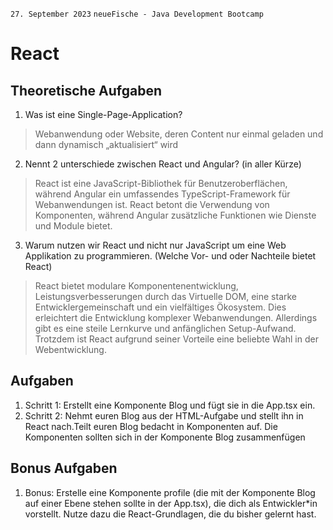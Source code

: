 `27. September 2023` `neueFische - Java Development Bootcamp`
# React
## Theoretische Aufgaben
1. Was ist eine Single-Page-Application?
> Webanwendung oder Website, deren Content nur einmal geladen und dann dynamisch „aktualisiert“ wird
2. Nennt 2 unterschiede zwischen React und Angular? (in aller Kürze)
> React ist eine JavaScript-Bibliothek für Benutzeroberflächen, während Angular ein umfassendes TypeScript-Framework für Webanwendungen ist. React betont die Verwendung von Komponenten, während Angular zusätzliche Funktionen wie Dienste und Module bietet.
3. Warum nutzen wir React und nicht nur JavaScript um eine Web Applikation zu programmieren. (Welche Vor- und oder Nachteile bietet React)
> React bietet modulare Komponentenentwicklung, Leistungsverbesserungen durch das Virtuelle DOM, eine starke Entwicklergemeinschaft und ein vielfältiges Ökosystem. Dies erleichtert die Entwicklung komplexer Webanwendungen. Allerdings gibt es eine steile Lernkurve und anfänglichen Setup-Aufwand. Trotzdem ist React aufgrund seiner Vorteile eine beliebte Wahl in der Webentwicklung.
## Aufgaben
1. Schritt 1: Erstellt eine Komponente Blog und fügt sie in die App.tsx ein.
2. Schritt 2: Nehmt euren Blog aus der HTML-Aufgabe und stellt ihn in React nach.Teilt euren Blog bedacht in Komponenten auf. Die Komponenten sollten sich in der Komponente Blog zusammenfügen
## Bonus Aufgaben
1. Bonus: Erstelle eine Komponente profile (die mit der Komponente Blog auf einer Ebene stehen sollte in der App.tsx), die dich als Entwickler*in vorstellt. Nutze dazu die React-Grundlagen, die du bisher gelernt hast.
